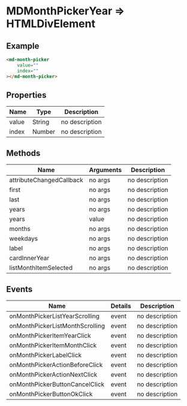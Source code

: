 # MDMonthPickerYear => HTMLDivElement

## Example
```html
<md-month-picker
    value=""
    index=""
></md-month-picker>
```

## Properties
Name | Type | Description
--- | --- | ---
value | String | no description
index | Number | no description

## Methods
Name | Arguments | Description
--- | --- | ---
attributeChangedCallback | no args | no description
first | no args | no description
last | no args | no description
years | no args | no description
years | value | no description
months | no args | no description
weekdays | no args | no description
label | no args | no description
cardInnerYear | no args | no description
listMonthItemSelected | no args | no description

## Events
Name | Details | Description
--- | --- | ---
onMonthPickerListYearScrolling | event | no description
onMonthPickerListMonthScrolling | event | no description
onMonthPickerItemYearClick | event | no description
onMonthPickerItemMonthClick | event | no description
onMonthPickerLabelClick | event | no description
onMonthPickerActionBeforeClick | event | no description
onMonthPickerActionNextClick | event | no description
onMonthPickerButtonCancelClick | event | no description
onMonthPickerButtonOkClick | event | no description

